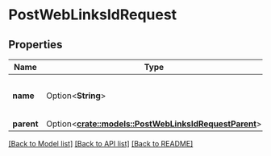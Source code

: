 # PostWebLinksIdRequest

## Properties

Name | Type | Description | Notes
------------ | ------------- | ------------- | -------------
**name** | Option<**String**> | An optional new name for the web link. | [optional]
**parent** | Option<[**crate::models::PostWebLinksIdRequestParent**](post_web_links_id_request_parent.md)> |  | [optional]

[[Back to Model list]](../README.md#documentation-for-models) [[Back to API list]](../README.md#documentation-for-api-endpoints) [[Back to README]](../README.md)


